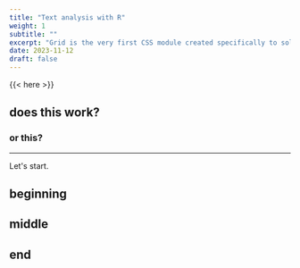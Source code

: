 ```yaml
---
title: "Text analysis with R"
weight: 1
subtitle: ""
excerpt: "Grid is the very first CSS module created specifically to solve the layout problems we’ve all been hacking our way around for as long as we’ve been making websites."
date: 2023-11-12
draft: false
---
```


{{< here >}}


## does this work?

### or this?

---

Let's start.

## beginning

## middle

## end